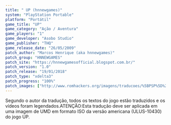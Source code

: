 ```yaml
---
title: " UP (hnnewgames)"
system: "PlayStation Portable"
platform: "Portátil"
game_title: "UP"
game_category: "Ação / Aventura"
game_players: "1"
game_developer: "Asobo Studio"
game_publisher: "THQ"
game_release_date: "26/05/2009"
patch_author: "Marcos Henrique (aka hnnewgames)"
patch_group: "HNNEWGAMES"
patch_site: "https://hnnewgamesofficial.blogspot.com.br/"
patch_version: "1.0"
patch_release: "19/01/2018"
patch_type: "xdelta3"
patch_progress: "100%"
patch_images: ["http://www.romhackers.org/imagens/traducoes/%5BPSP%5D%20UP%20-%20hnnewgames%20-%201.jpg","http://www.romhackers.org/imagens/traducoes/%5BPSP%5D%20UP%20-%20hnnewgames%20-%202.jpg","http://www.romhackers.org/imagens/traducoes/%5BPSP%5D%20UP%20-%20hnnewgames%20-%203.jpg"]
---
```

Segundo o autor da tradução, todos os textos do jogo estão traduzidos e os vídeos foram legendados.ATENÇÃO:Esta tradução deve ser aplicada em uma imagem de UMD em formato ISO da versão americana (ULUS-10430) do jogo UP.